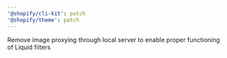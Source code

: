 ```yaml
---
'@shopify/cli-kit': patch
'@shopify/theme': patch
---
```


Remove image proxying through local server to enable proper functioning of Liquid filters
